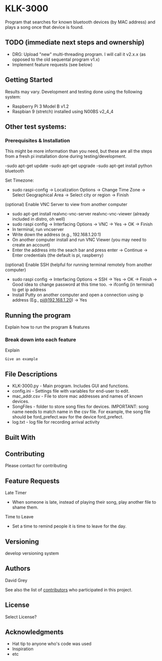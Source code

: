 # KLK-3000

Program that searches for known bluetooth devices (by MAC address) and plays a song once that device is found. 

## TODO (immediate next steps and ownership)
  - DRG: Upload "new" multi-threading program. I will call it v2.x.x (as opposed to the old sequental program v1.x)
  - Implement feature requests (see below)

## Getting Started

Results may vary. Development and testing done using the following system:
  - Raspberry Pi 3 Model B v1.2
  - Raspbian 9 (stretch) installed using N00BS v2_4_4 
  
Other test systems:
  -

### Prerequisites & Installation


This might be more information than you need, but these are all the steps from a fresh pi installation done during testing/development. 

  -sudo apt-get update
  -sudo apt-get upgrade
  -sudo apt-get install python bluetooth
  
Set Timezone: 
  - sudo raspi-config
  -> Localization Options
  -> Change Time Zone
  -> Select Geographical Area
  -> Select city or region
  -> Finish
  
(optional) Enable VNC Server to view from another computer
  - sudo apt-get install realvnc-vnc-server realvnc-vnc-viewer (already included in distro, oh well)
  - sudo raspi config
  -> Interfacing Options
  -> VNC -> Yes -> OK -> Finish
  - In terminal, run vncserver
  - Write down the address (e.g., 192.168.1.20:1)
  - On another computer install and run VNC Viewer (you may need to create an account)
  - Enter the address into the seach bar and press enter
  -> Continue
  -> Enter credentials (the default is pi, raspberry)
  
(optional) Enable SSH (helpful for running terminal remotely from another computer)
  - sudo raspi config
  -> Interfacing Options
  -> SSH
  -> Yes -> OK -> Finish
  -> Good idea to change password at this time too. 
  -> ifconfig (in terminal) to get ip address
  - Install Putty on another computer and open a connection using ip address (Eg., pi@192.168.1.20)
  -> Yes
  
  
## Running the program

Explain how to run the program & features

### Break down into each feature

Explain 

```
Give an example
```

## File Descriptions

  - KLK-3000.py - Main program. Includes GUI and functions. 
  - config.ini - Settings file with variables for end-user to edit. 
  - mac_addr.csv - File to store mac addresses and names of known devices. 
  - SongFiles - folder to store song files for devices. IMPORTANT: song name needs to match name in the csv file. For example, 
    the song file should be ford_prefect.wav for the device ford_prefect.
  - log.txt - log file for recording arrival activity

## Built With



## Contributing

Please contact <email> for contributing
  
## Feature Requests

Late Timer
 - When someone is late, instead of playing their song, play another file to shame them.

Time to Leave
 - Set a time to remind people it is time to leave for the day. 

## Versioning

develop versioning system

## Authors

David Grey

See also the list of [contributors](https://github.com/your/project/contributors) who participated in this project.

## License

Select License?

## Acknowledgments

* Hat tip to anyone who's code was used
* Inspiration
* etc

